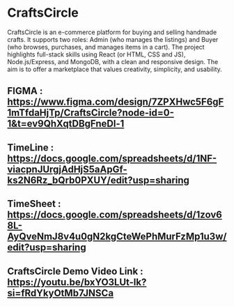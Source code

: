# CraftsCircle
CraftsCircle is an e-commerce platform for buying and selling handmade crafts. It supports two roles: 
Admin (who manages the listings) and Buyer (who browses, purchases, and manages items in a cart). 
The project highlights full-stack skills using React (or HTML, CSS and JS), Node.js/Express, and 
MongoDB, with a clean and responsive design. The aim is to offer a marketplace that values 
creativity, simplicity, and usability. 

## FIGMA : https://www.figma.com/design/7ZPXHwc5F6gF1mTfdaHjTp/CraftsCircle?node-id=0-1&t=ev9QhXqtDBgFneDl-1

## TimeLine : https://docs.google.com/spreadsheets/d/1NF-viacpnJUrgjAdHjS5aApGf-ks2N6Rz_bQrb0PXUY/edit?usp=sharing

## TimeSheet : https://docs.google.com/spreadsheets/d/1zov68L-AyQveNmJ8v4u0gN2kgCteWePhMurFzMp1u3w/edit?usp=sharing

## CraftsCircle Demo Video Link : https://youtu.be/bxYO3LUt-lk?si=fRdYkyOtMb7JNSCa


